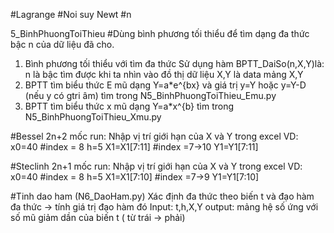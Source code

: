 #Lagrange
#Noi suy Newt #n

<!--  -->

5_BinhPhuongToiThieu #Dùng bình phương tối thiểu để tìm dạng đa thức bậc n của dữ liệu đã cho.

1. Bình phương tối thiểu với tìm đa thức
   Sử dụng hàm BPTT_DaiSo(n,X,Y)là:
   n là bậc tìm được khi ta nhìn vào đồ thị dữ liệu
   X,Y là data mảng X,Y
2. BPTT tìm biểu thức E mũ dạng Y=a\*e^{bx} và giá trị y=Y hoặc y=Y-D (nếu y có gtri âm)
   tìm trong N5_BinhPhuongToiThieu_Emu.py
3. BPTT tìm biểu thức x mũ dạng Y=a\*x^{b}
tìm trong N5_BinhPhuongToiThieu_Xmu.py
<!--  -->

#Bessel
2n+2 mốc
run:
Nhập vị trí giới hạn của X và Y trong excel
VD:
x0=40 #index = 8
h=5
X1=X1[7:11] #index =7->10
Y1=Y1[7:11]

<!--  -->

#Steclinh
2n+1 mốc
run:
Nhập vị trí giới hạn của X và Y trong excel
VD:
x0=40 #index = 8
h=5
X1=X1[7:10] #index =7->9
Y1=Y1[7:10]

<!--  -->

#Tinh dao ham (N6_DaoHam.py)
Xác định đa thức theo biến t và đạo hàm đa thức -> tính giá trị đạo hàm đó
Input: t,h,X,Y
output: mảng hệ số ứng với số mũ giảm dần của biến t ( từ trái -> phải)
